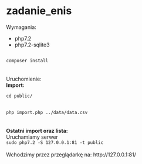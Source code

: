 # zadanie_enis

Wymagania:
- php7.2
- php7.2-sqlite3

<code>
composer install
</code>

<br>
<br>
Uruchomienie:
<br>
<b>Import:</b><br>
<code>
cd public/
</code>
<br>
<code>
php import.php ../data/data.csv
</code>

<br>
<br>
<b>Ostatni import oraz lista:</b><br>
Uruchamiamy serwer
<code>
sudo php7.2 -S 127.0.0.1:81 -t public
</code>
<br>
Wchodzimy przez przeglądarkę na:
http://127.0.0.1:81/
